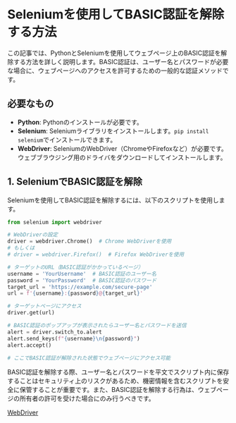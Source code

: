 # Seleniumを使用してBASIC認証を解除する方法

この記事では、PythonとSeleniumを使用してウェブページ上のBASIC認証を解除する方法を詳しく説明します。BASIC認証は、ユーザー名とパスワードが必要な場合に、ウェブページへのアクセスを許可するための一般的な認証メソッドです。

## 必要なもの

- **Python**: Pythonのインストールが必要です。
- **Selenium**: Seleniumライブラリをインストールします。`pip install selenium`でインストールできます。
- **WebDriver**: SeleniumのWebDriver（ChromeやFirefoxなど）が必要です。ウェブブラウジング用のドライバをダウンロードしてインストールします。

## 1. SeleniumでBASIC認証を解除

Seleniumを使用してBASIC認証を解除するには、以下のスクリプトを使用します。

```python
from selenium import webdriver

# WebDriverの設定
driver = webdriver.Chrome()  # Chrome WebDriverを使用
# もしくは
# driver = webdriver.Firefox()  # Firefox WebDriverを使用

# ターゲットのURL（BASIC認証がかかっているページ）
username = 'YourUsername'  # BASIC認証のユーザー名
password = 'YourPassword'  # BASIC認証のパスワード
target_url = 'https://example.com/secure-page'
url = f'{username}:{password}@{target_url}'

# ターゲットページにアクセス
driver.get(url)

# BASIC認証のポップアップが表示されたらユーザー名とパスワードを送信
alert = driver.switch_to.alert
alert.send_keys(f"{username}\n{password}")
alert.accept()

# ここでBASIC認証が解除された状態でウェブページにアクセス可能
```

BASIC認証を解除する際、ユーザー名とパスワードを平文でスクリプト内に保存することはセキュリティ上のリスクがあるため、機密情報を含むスクリプトを安全に保管することが重要です。また、BASIC認証を解除する行為は、ウェブページの所有者の許可を受けた場合にのみ行うべきです。

[WebDriver](https://sites.google.com/a/chromium.org/chromedriver/downloads)